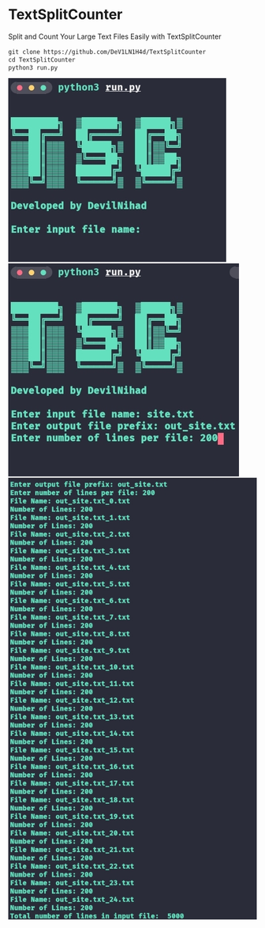 # TextSplitCounter
Split and Count Your Large Text Files Easily with TextSplitCounter
```
git clone https://github.com/DeV1LN1H4d/TextSplitCounter
cd TextSplitCounter
python3 run.py
```
<img src="https://raw.githubusercontent.com/DeV1LN1H4d/TextSplitCounter/main/Img/img1.jpg">

<img src="https://raw.githubusercontent.com/DeV1LN1H4d/TextSplitCounter/main/Img/img2.jpg">

<img src="https://raw.githubusercontent.com/DeV1LN1H4d/TextSplitCounter/main/Img/img3.jpg">
